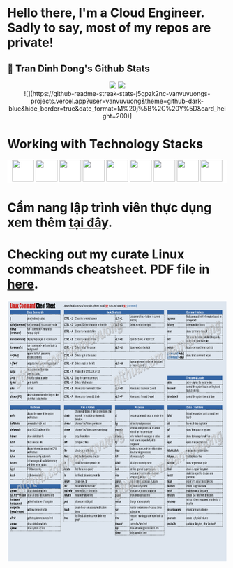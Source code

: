 <h1>Hello there, I'm a Cloud Engineer. Sadly to say, most of my repos are private!</h1>

<h2>👋 Tran Dinh Dong's Github Stats </h2>
<div align="center" style="display: inline_block">
  <img height="275em" src="https://github-readme-stats-mauve-seven-81.vercel.app/api?username=vanvuvuong&show_icons=true&theme=monokai&show=prs_merged,reviews,discussions_started,discussions_answered">
  <img height="275em" src="https://github-readme-stats-mauve-seven-81.vercel.app/api/top-langs/?username=vanvuvuong&size_weight=0.5&count_weight=0.5&theme=dark&layout=donut&langs_count=8&hide=css,javascript,html">
</div>

<div align="center">
  ![](https://github-readme-streak-stats-j5gpzk2nc-vanvuvuongs-projects.vercel.app?user=vanvuvuong&theme=github-dark-blue&hide_border=true&date_format=M%20j%5B%2C%20Y%5D&card_height=200)]
</div>

<h1>Working with Technology Stacks</h1>
<p align="center" style="background-color: white;">
  <img height="50" width="50" src="https://www.vectorlogo.zone/logos/linux/linux-icon.svg" />
  <img height="50" width="50" src="https://www.vectorlogo.zone/logos/amazon/amazon-icon.svg" />
  <img height="50" width="50" src="https://www.vectorlogo.zone/logos/terraformio/terraformio-icon.svg" />
  <img height="50" width="50" src="https://www.vectorlogo.zone/logos/docker/docker-official.svg" />
  <img height="50" width="50" src="https://www.vectorlogo.zone/logos/kubernetes/kubernetes-icon.svg" />
  <img height="50" width="50" src="https://www.vectorlogo.zone/logos/git-scm/git-scm-icon.svg" />
  <img height="50" width="50" src="https://www.vectorlogo.zone/logos/gitlab/gitlab-icon.svg" />
  <img height="50" width="50" src="https://www.vectorlogo.zone/logos/python/python-icon.svg" />
  <img height="50" width="50" src="https://www.vectorlogo.zone/logos/golang/golang-icon.svg" />
</p>
<h1>Cẩm nang lập trình viên thực dụng xem thêm <a href="https://github.com/vanvuvuong/ltvtd">tại đây</a>.</h1>
<h1>Checking out my curate Linux commands cheatsheet. PDF file in <a href="files/Linux Commands.pdf">here</a>.</h1>
<img height="600em" src="images/linux-command-1.png">
